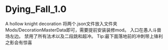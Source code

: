 # Dying_Fall_1.0
A hollow knight decoration
将两个.json文件放入文件夹Mods/DecorationMasterData即可，需要提前安装装修mod。
入口在愚人斗兽场左边。
禁用了所有法术以及二段跳和超冲。
Tip:最下面落地前的冲刺带上锋利之影会有惊喜
